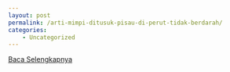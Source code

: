 ```yaml
---
layout: post
permalink: /arti-mimpi-ditusuk-pisau-di-perut-tidak-berdarah/
categories:
    - Uncategorized
---
```


[Baca Selengkapnya](/07)